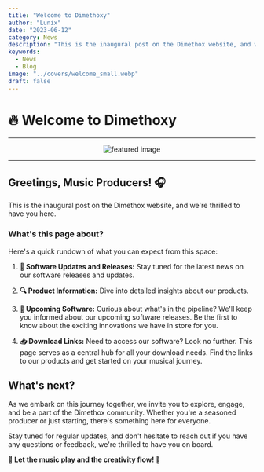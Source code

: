 ```yaml
---
title: "Welcome to Dimethoxy"
author: "Lunix"
date: "2023-06-12"
category: News
description: "This is the inaugural post on the Dimethox website, and we're thrilled to have you here."
keywords:
  - News
  - Blog
image: "../covers/welcome_small.webp"
draft: false
---
```


# 🔥 Welcome to Dimethoxy

---

<div align="center">
  <img src="../../../covers/welcome_big.webp" alt="featured image">
</div>

---

## Greetings, Music Producers! 🎧

This is the inaugural post on the Dimethox website, and we're thrilled to have you here.

### What's this page about?

Here's a quick rundown of what you can expect from this space:

1. **🚀 Software Updates and Releases:** Stay tuned for the latest news on our software releases and updates.

2. **🔍 Product Information:** Dive into detailed insights about our products.

3. **🎁 Upcoming Software:** Curious about what's in the pipeline? We'll keep you informed about our upcoming software releases. Be the first to know about the exciting innovations we have in store for you.

4. **📥 Download Links:** Need to access our software? Look no further. This page serves as a central hub for all your download needs. Find the links to our products and get started on your musical journey.

## What's next?

As we embark on this journey together, we invite you to explore, engage, and be a part of the Dimethox community. Whether you're a seasoned producer or just starting, there's something here for everyone.

Stay tuned for regular updates, and don't hesitate to reach out if you have any questions or feedback, we're thrilled to have you on board.

**🌟 Let the music play and the creativity flow! 🌟**

